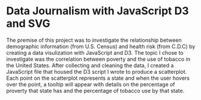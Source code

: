 # Data Journalism with JavaScript D3 and SVG

The premise of this project was to investigate the relationship between demographic information (from U.S. Census) and health risk (from C.D.C) by creating a data visulization with JavaScript and D3.  The topic I chose to investigate was the correlation between poverty and the use of tobacco in the United States.  After collecting and cleaning the data, I created a JavaScript file that housed the D3 script I wrote to produce a scatterplot.  Each point on the scatterplot represents a state and when the user hovers over the point, a tooltip will appear with details on the percentage of proverty that state has and the percentage of tobacco use by that state.
